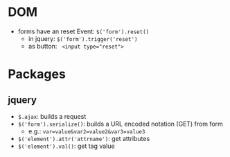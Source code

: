 # DOM

- forms have an reset Event: `$('form').reset()`
    - in jquery: `$('form').trigger('reset')`
    - as button: ` <input type="reset">`

# Packages

## jquery

- `$.ajax`: builds a request
- `$('form').serialize()`: builds a URL encoded notation (GET) from form
    - e.g.: `var=value&var2=value2&var3=value3`
- `$('element').attr('attrname')`: get attributes
- `$('element').val()`: get tag value